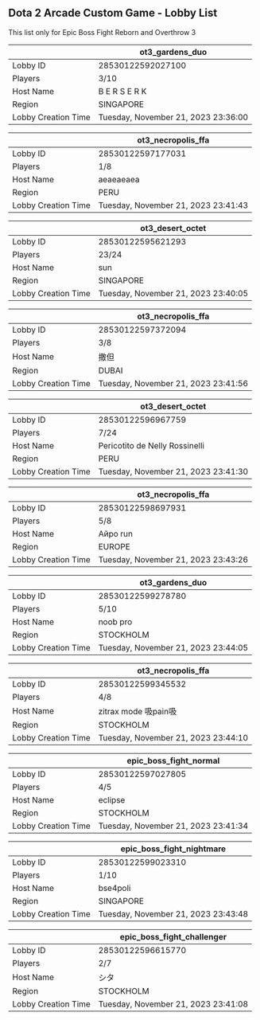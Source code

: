## Dota 2 Arcade Custom Game - Lobby List

This list only for Epic Boss Fight Reborn and Overthrow 3

|  | ot3_gardens_duo |
| ------ | ------ |
| Lobby ID | 28530122592027100 |
| Players | 3/10 |
| Host Name | B E R S E R K |
| Region | SINGAPORE |
| Lobby Creation Time | Tuesday, November 21, 2023 23:36:00 |


|  | ot3_necropolis_ffa |
| ------ | ------ |
| Lobby ID | 28530122597177031 |
| Players | 1/8 |
| Host Name | aeaeaeaea |
| Region | PERU |
| Lobby Creation Time | Tuesday, November 21, 2023 23:41:43 |


|  | ot3_desert_octet |
| ------ | ------ |
| Lobby ID | 28530122595621293 |
| Players | 23/24 |
| Host Name | sun |
| Region | SINGAPORE |
| Lobby Creation Time | Tuesday, November 21, 2023 23:40:05 |


|  | ot3_necropolis_ffa |
| ------ | ------ |
| Lobby ID | 28530122597372094 |
| Players | 3/8 |
| Host Name | 撒但 |
| Region | DUBAI |
| Lobby Creation Time | Tuesday, November 21, 2023 23:41:56 |


|  | ot3_desert_octet |
| ------ | ------ |
| Lobby ID | 28530122596967759 |
| Players | 7/24 |
| Host Name | Pericotito de Nelly Rossinelli |
| Region | PERU |
| Lobby Creation Time | Tuesday, November 21, 2023 23:41:30 |


|  | ot3_necropolis_ffa |
| ------ | ------ |
| Lobby ID | 28530122598697931 |
| Players | 5/8 |
| Host Name | Айро run |
| Region | EUROPE |
| Lobby Creation Time | Tuesday, November 21, 2023 23:43:26 |


|  | ot3_gardens_duo |
| ------ | ------ |
| Lobby ID | 28530122599278780 |
| Players | 5/10 |
| Host Name | noob pro |
| Region | STOCKHOLM |
| Lobby Creation Time | Tuesday, November 21, 2023 23:44:05 |


|  | ot3_necropolis_ffa |
| ------ | ------ |
| Lobby ID | 28530122599345532 |
| Players | 4/8 |
| Host Name | zitrax mode 吸pain吸 |
| Region | STOCKHOLM |
| Lobby Creation Time | Tuesday, November 21, 2023 23:44:10 |


|  | epic_boss_fight_normal |
| ------ | ------ |
| Lobby ID | 28530122597027805 |
| Players | 4/5 |
| Host Name | eclipse |
| Region | STOCKHOLM |
| Lobby Creation Time | Tuesday, November 21, 2023 23:41:34 |


|  | epic_boss_fight_nightmare |
| ------ | ------ |
| Lobby ID | 28530122599023310 |
| Players | 1/10 |
| Host Name | bse4poli |
| Region | SINGAPORE |
| Lobby Creation Time | Tuesday, November 21, 2023 23:43:48 |


|  | epic_boss_fight_challenger |
| ------ | ------ |
| Lobby ID | 28530122596615770 |
| Players | 2/7 |
| Host Name | シタ |
| Region | STOCKHOLM |
| Lobby Creation Time | Tuesday, November 21, 2023 23:41:08 |


